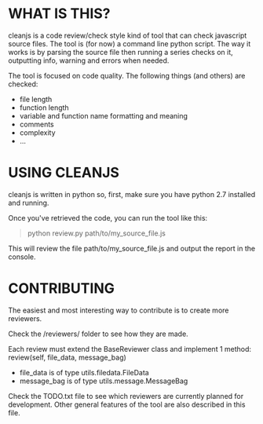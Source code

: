WHAT IS THIS?
============

cleanjs is a code review/check style kind of tool that can check javascript source files.
The tool is (for now) a command line python script.
The way it works is by parsing the source file then running a series checks on it, outputting info, warning and errors when needed.

The tool is focused on code quality. The following things (and others) are checked:
- file length
- function length
- variable and function name formatting and meaning
- comments
- complexity
- ...

USING CLEANJS
=============

cleanjs is written in python so, first, make sure you have python 2.7 installed and running.

Once you've retrieved the code, you can run the tool like this:

> python review.py path/to/my_source_file.js

This will review the file path/to/my_source_file.js and output the report in the console.

CONTRIBUTING
============

The easiest and most interesting way to contribute is to create more reviewers.

Check the /reviewers/ folder to see how they are made.

Each review must extend the BaseReviewer class and implement 1 method: review(self, file_data, message_bag)

- file_data is of type utils.filedata.FileData
- message_bag is of type utils.message.MessageBag

Check the TODO.txt file to see which reviewers are currently planned for development. Other general features of the tool are also described in this file.